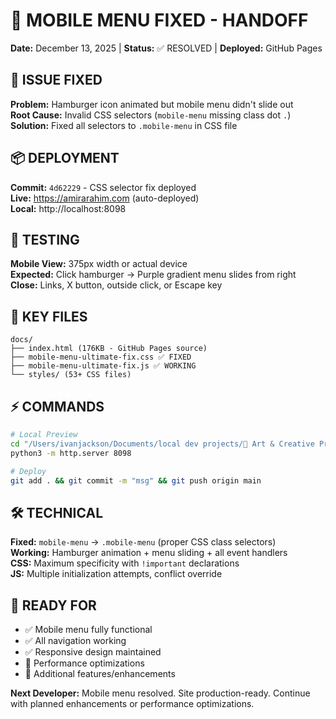 # 🎉 MOBILE MENU FIXED - HANDOFF
**Date:** December 13, 2025 | **Status:** ✅ RESOLVED | **Deployed:** GitHub Pages

## 🔧 ISSUE FIXED
**Problem:** Hamburger icon animated but mobile menu didn't slide out  
**Root Cause:** Invalid CSS selectors (`mobile-menu` missing class dot `.`)  
**Solution:** Fixed all selectors to `.mobile-menu` in CSS file

## 📦 DEPLOYMENT
**Commit:** `4d62229` - CSS selector fix deployed  
**Live:** https://amirarahim.com (auto-deployed)  
**Local:** http://localhost:8098

## 🧪 TESTING
**Mobile View:** 375px width or actual device  
**Expected:** Click hamburger → Purple gradient menu slides from right  
**Close:** Links, X button, outside click, or Escape key

## 📁 KEY FILES
```
docs/
├── index.html (176KB - GitHub Pages source)
├── mobile-menu-ultimate-fix.css ✅ FIXED
├── mobile-menu-ultimate-fix.js ✅ WORKING
└── styles/ (53+ CSS files)
```

## ⚡ COMMANDS
```bash
# Local Preview
cd "/Users/ivanjackson/Documents/local dev projects/🎨 Art & Creative Projects/my-manus-project/docs"
python3 -m http.server 8098

# Deploy
git add . && git commit -m "msg" && git push origin main
```

## 🛠️ TECHNICAL
**Fixed:** `mobile-menu` → `.mobile-menu` (proper CSS class selectors)  
**Working:** Hamburger animation + menu sliding + all event handlers  
**CSS:** Maximum specificity with `!important` declarations  
**JS:** Multiple initialization attempts, conflict override

## 🎯 READY FOR
- ✅ Mobile menu fully functional
- ✅ All navigation working
- ✅ Responsive design maintained
- 🔄 Performance optimizations
- 🔄 Additional features/enhancements

**Next Developer:** Mobile menu resolved. Site production-ready. Continue with planned enhancements or performance optimizations.